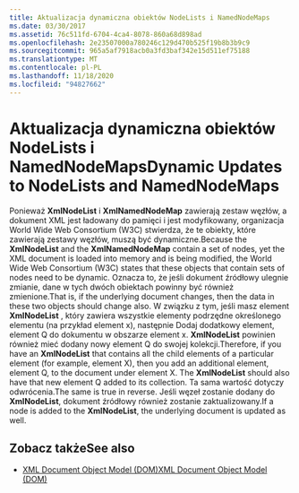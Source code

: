 ```yaml
---
title: Aktualizacja dynamiczna obiektów NodeLists i NamedNodeMaps
ms.date: 03/30/2017
ms.assetid: 76c511fd-6704-4ca4-8078-860a68d898ad
ms.openlocfilehash: 2e23507000a780246c129d470b525f19b8b3b9c9
ms.sourcegitcommit: 965a5af7918acb0a3fd3baf342e15d511ef75188
ms.translationtype: MT
ms.contentlocale: pl-PL
ms.lasthandoff: 11/18/2020
ms.locfileid: "94827662"
---
```

# <a name="dynamic-updates-to-nodelists-and-namednodemaps"></a><span data-ttu-id="991da-102">Aktualizacja dynamiczna obiektów NodeLists i NamedNodeMaps</span><span class="sxs-lookup"><span data-stu-id="991da-102">Dynamic Updates to NodeLists and NamedNodeMaps</span></span>
<span data-ttu-id="991da-103">Ponieważ **XmlNodeList** i **XmlNamedNodeMap** zawierają zestaw węzłów, a dokument XML jest ładowany do pamięci i jest modyfikowany, organizacja World Wide Web Consortium (W3C) stwierdza, że te obiekty, które zawierają zestawy węzłów, muszą być dynamiczne.</span><span class="sxs-lookup"><span data-stu-id="991da-103">Because the **XmlNodeList** and the **XmlNamedNodeMap** contain a set of nodes, yet the XML document is loaded into memory and is being modified, the World Wide Web Consortium (W3C) states that these objects that contain sets of nodes need to be dynamic.</span></span> <span data-ttu-id="991da-104">Oznacza to, że jeśli dokument źródłowy ulegnie zmianie, dane w tych dwóch obiektach powinny być również zmienione.</span><span class="sxs-lookup"><span data-stu-id="991da-104">That is, if the underlying document changes, then the data in these two objects should change also.</span></span> <span data-ttu-id="991da-105">W związku z tym, jeśli masz element **XmlNodeList** , który zawiera wszystkie elementy podrzędne określonego elementu (na przykład element x), następnie Dodaj dodatkowy element, element Q do dokumentu w obszarze element x. **XmlNodeList** powinien również mieć dodany nowy element Q do swojej kolekcji.</span><span class="sxs-lookup"><span data-stu-id="991da-105">Therefore, if you have an **XmlNodeList** that contains all the child elements of a particular element (for example, element X), then you add an additional element, element Q, to the document under element X. The **XmlNodeList** should also have that new element Q added to its collection.</span></span> <span data-ttu-id="991da-106">Ta sama wartość dotyczy odwrócenia.</span><span class="sxs-lookup"><span data-stu-id="991da-106">The same is true in reverse.</span></span> <span data-ttu-id="991da-107">Jeśli węzeł zostanie dodany do **XmlNodeList**, dokument źródłowy również zostanie zaktualizowany.</span><span class="sxs-lookup"><span data-stu-id="991da-107">If a node is added to the **XmlNodeList**, the underlying document is updated as well.</span></span>  
  
## <a name="see-also"></a><span data-ttu-id="991da-108">Zobacz także</span><span class="sxs-lookup"><span data-stu-id="991da-108">See also</span></span>

- [<span data-ttu-id="991da-109">XML Document Object Model (DOM)</span><span class="sxs-lookup"><span data-stu-id="991da-109">XML Document Object Model (DOM)</span></span>](xml-document-object-model-dom.md)
